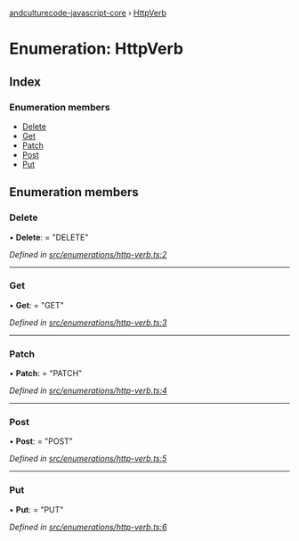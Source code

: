 [andculturecode-javascript-core](../README.md) › [HttpVerb](httpverb.md)

# Enumeration: HttpVerb

## Index

### Enumeration members

* [Delete](httpverb.md#delete)
* [Get](httpverb.md#get)
* [Patch](httpverb.md#patch)
* [Post](httpverb.md#post)
* [Put](httpverb.md#put)

## Enumeration members

###  Delete

• **Delete**: = "DELETE"

*Defined in [src/enumerations/http-verb.ts:2](https://github.com/AndcultureCode/AndcultureCode.JavaScript.Core/blob/c3f484e/src/enumerations/http-verb.ts#L2)*

___

###  Get

• **Get**: = "GET"

*Defined in [src/enumerations/http-verb.ts:3](https://github.com/AndcultureCode/AndcultureCode.JavaScript.Core/blob/c3f484e/src/enumerations/http-verb.ts#L3)*

___

###  Patch

• **Patch**: = "PATCH"

*Defined in [src/enumerations/http-verb.ts:4](https://github.com/AndcultureCode/AndcultureCode.JavaScript.Core/blob/c3f484e/src/enumerations/http-verb.ts#L4)*

___

###  Post

• **Post**: = "POST"

*Defined in [src/enumerations/http-verb.ts:5](https://github.com/AndcultureCode/AndcultureCode.JavaScript.Core/blob/c3f484e/src/enumerations/http-verb.ts#L5)*

___

###  Put

• **Put**: = "PUT"

*Defined in [src/enumerations/http-verb.ts:6](https://github.com/AndcultureCode/AndcultureCode.JavaScript.Core/blob/c3f484e/src/enumerations/http-verb.ts#L6)*
